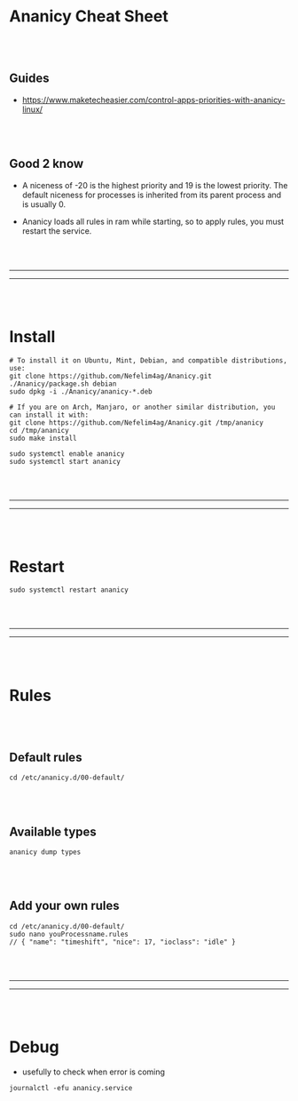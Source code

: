# Ananicy Cheat Sheet

<br><br>

## Guides
- https://www.maketecheasier.com/control-apps-priorities-with-ananicy-linux/

<br><br>

## Good 2 know
- A niceness of -20 is the highest priority and 19 is the lowest priority. The default niceness for processes is inherited from its parent process and is usually 0.

- Ananicy loads all rules in ram while starting, so to apply rules, you must restart the service.









<br><br>
________________________________
________________________________
<br><br>


# Install
```shell
# To install it on Ubuntu, Mint, Debian, and compatible distributions, use:
git clone https://github.com/Nefelim4ag/Ananicy.git
./Ananicy/package.sh debian
sudo dpkg -i ./Ananicy/ananicy-*.deb

# If you are on Arch, Manjaro, or another similar distribution, you can install it with:
git clone https://github.com/Nefelim4ag/Ananicy.git /tmp/ananicy
cd /tmp/ananicy
sudo make install
```

```shell
sudo systemctl enable ananicy
sudo systemctl start ananicy
```




<br><br>
________________________________
________________________________
<br><br>


# Restart
```
sudo systemctl restart ananicy
```


























<br><br>
________________________________
________________________________
<br><br>

# Rules

<br><br>

## Default rules
```shell
cd /etc/ananicy.d/00-default/
```

<br><br>

## Available types
```shell
ananicy dump types
```

<br><br>

## Add your own rules
```
cd /etc/ananicy.d/00-default/
sudo nano youProcessname.rules
// { "name": "timeshift", "nice": 17, "ioclass": "idle" }
```























<br><br>
________________________________
________________________________
<br><br>

# Debug
- usefully to check when error is coming
```shell
journalctl -efu ananicy.service
```





